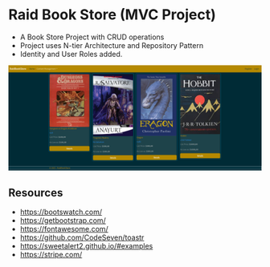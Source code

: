 # Raid Book Store (MVC Project)
* A Book Store Project with CRUD operations
* Project uses N-tier Architecture and Repository Pattern 
* Identity and User Roles added.


![Book Store Main](RaidBookStore/wwwroot/images/assets/bookStoreMain.png)

## Resources
* https://bootswatch.com/
* https://getbootstrap.com/
* https://fontawesome.com/
* https://github.com/CodeSeven/toastr
* https://sweetalert2.github.io/#examples
* https://stripe.com/




